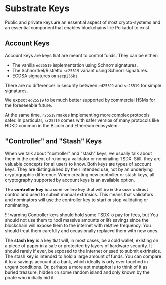 # Substrate Keys

Public and private keys are an essential aspect of most crypto-systems and an essential component that enables blockchains like Polkadot to exist.

## Account Keys

Account keys are keys that are meant to control funds. They can be either:

- The vanilla ```ed25519``` implementation using Schnorr signatures.
- The Schnorrkel/Ristretto ```sr25519``` variant using Schnorr signatures.
- ECDSA signatures on ```secp256k1```

There are no differences in security between ```ed25519``` and ```sr25519``` for simple signatures.

We expect ```ed25519``` to be much better supported by commercial HSMs for the foreseeable future.

At the same time, ```r25519``` makes implementing more complex protocols safer. In particular, ```sr25519``` comes with safer version of many protocols like HDKD common in the Bitcoin and Ethereum ecosystem.

## "Controller" and "Stash" Keys

When we talk about "controller" and "stash" keys, we usually talk about them in the context of running a validator or nominating TSDX. Still, they are valuable concepts for all users to know. Both keys are types of account keys. They are distinguished by their intended use, not by an underlying cryptographic difference. When creating new controller or stash keys, all cryptography supported by account keys is an available option.

The **controller key** is a semi-online key that will be in the user's direct control and used to submit manual extrinsics. This means that validators and nominators will use the controller key to start or stop validating or nominating. 

!!! warning
    Controller keys should hold some TSDX to pay for fees, but You should not use them to hodl massive amounts or life savings since the blockchain will expose them to the internet with relative frequency. You should treat them carefully and occasionally replaced them with new ones.

The **stash key** is a key that will, in most cases, be a cold wallet, existing on a piece of paper in a safe or protected by layers of hardware security. It should rarely if ever, be exposed to the internet or used to submit extrinsics. The stash key is intended to hold a large amount of funds. You can compare it to a savings account at a bank, which ideally is only ever touched in urgent conditions. Or, perhaps a more apt metaphor is to think of it as buried treasure, hidden on some random island and only known by the pirate who initially hid it.